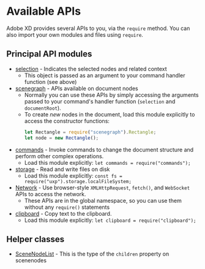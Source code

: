 # Available APIs

Adobe XD provides several APIs to you, via the `require` method. You can also import your own modules and files using `require`.

## Principal API modules

* [selection](../selection.md) - Indicates the selected nodes and related context
    * This object is passed as an argument to your command handler function (see above)
* [scenegraph](../scenegraph.md) - APIs available on document nodes
    * Normally you can use these APIs by simply accessing the arguments passed to your command's handler function
      (`selection` and `documentRoot`).
    * To create _new_ nodes in the document, load this module explicitly to access the constructor functions:
      ```js
      let Rectangle = require("scenegraph").Rectangle;
      let node = new Rectangle();
      ```
* [commands](../commands.md) - Invoke commands to change the document structure and perform other complex operations.
    * Load this module explicitly: `let commands = require("commands");`
* [storage](../uxp/using-file-apis) - Read and write files on disk
    * Load this module explicitly: `const fs = require("uxp").storage.localFileSystem;`
* [Network](../uxp/network-IO.md) - Use browser-style `XMLHttpRequest`, `fetch()`, and `WebSocket` APIs to access the network.
    * These APIs are in the global namespace, so you can use them without any `require()` statements
* [clipboard](../clipboard.md) - Copy text to the clipboard.
    * Load this module explicitly: `let clipboard = require("clipboard");`

## Helper classes

* [SceneNodeList](../SceneNodeList.md) - This is the type of the `children` property on scenenodes
